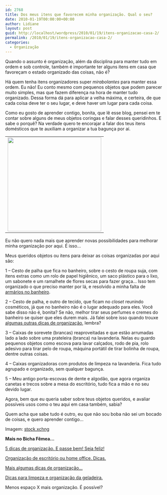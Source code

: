 ```yaml
---
id: 2768
title: Dos meus itens que favorecem minha organização. Qual o seu?
date: 2010-01-19T00:00:00+00:00
author: Lidiane
layout: post
guid: http://localhost/wordpress/2010/01/19/itens-organizacao-casa-2/
permalink: /2010/01/19/itens-organizacao-casa-2/
categories:
  - Organização
---
```

Quando o assunto é organização, além da disciplina para manter tudo em ordem e sob controle, também é importante ter alguns itens em casa que favoreçam o estado organizado das coisas, não é?

Há quem tenha itens organizadores super _mirabolantes_ para manter essa ordem. Eu não! Eu conto mesmo com pequenos objetos que podem parecer muito simples, mas que fazem diferença na hora de manter tudo organizado. Dessa forma dá para aplicar a velha máxima, e certeira, de que cada coisa deve ter o seu lugar, e deve haver um lugar para cada coisa.

<!--more-->

Como eu gosto de aprender contigo, bonita, que lê esse blog, pensei em te contar sobre alguns de meus objetos coringas e falar desses queridinhos. E sabe o porquê? Na verdade quero te encorajar a falar dos teus itens domésticos que te auxiliam a organizar a tua bagunça por aí.

<table align="center">
  <tr>
    <td>
      <a href="http://www.trololodemulher.com.br/blog/wp-content/uploads/2010/01/porta-canetas.jpg"><img class="aligncenter size-medium wp-image-4147" title="porta canetas" src="http://www.trololodemulher.com.br/blog/wp-content/uploads/2010/01/porta-canetas-300x300.jpg" alt="" width="300" height="300" /></a>
    </td>
  </tr>
</table>

Eu não quero nada mais que aprender novas possibilidades para melhorar minha organização por aqui. É isso…

Meus queridos objetos ou itens para deixar as coisas organizadas por aqui são:

1 – Cesto de palha que fica no banheiro, sobre o cesto de roupa suja, com itens extras como um rolo de papel higiênico, um saco plástico para o lixo, um sabonete e um ramalhete de flores secas para fazer graça… Isso tem organizado o que preciso manter por lá, e resolvido a minha falta de [armários no banheiro](http://www.trololodemulher.com.br/2010/01/06/pitacos-de-bicha-femea-armarios-para-banheiro/).

2 – Cesto de palha, e outro de tecido, que ficam no _closet_ reunindo cosméticos, já que no banheiro não é o lugar adequado para eles. Você sabe disso não é, bonita? Se não, melhor tirar seus perfumes e cremes do banheiro se quiser que eles durem mais. Já falei sobre isso quando trouxe [algumas outras dicas de organização](http://www.trololodemulher.com.br/2009/01/25/e-eu-me-organizando/), lembra?

3 – Caixas de sorevete (brancas) reaproveitadas e que estão arrumadas lado a lado sobre uma prateleira (branca) na lavanderia. Nelas eu guardo pequenos objetos como escova para lavar calçados, rodo de pia, rolo adesivo para tirar pelo de roupa, máquina portátil de tirar bolinha de roupa, dentre outras coisas.

4 – Caixas organizadoras com produtos de limpeza na lavanderia. Fica tudo agrupado e organizado, sem qualquer bagunça.

5 – Meu antigo porta-escovas de dente e algodão, que agora organiza canetas e trecos sobre a mesa do escritório, tudo fica a mão e no seu devido lugar.

Agora, bem que eu queria saber sobre teus objetos queridos, e avaliar possíveis usos como o teu aqui em casa também, sabia?

Quem acha que sabe tudo é outro, eu que não sou boba não sei um bocado de coisas, e quero aprender contigo…

Imagem: <a href="vhttp://www.sxc.hu/" target="_blank">stock.xchng</a>

**Mais no Bicha Fêmea…**

[5 dicas de organização. E passe bem! Seja feliz!](http://www.trololodemulher.com.br/2009/11/10/5-dicas-de-oganizao-e-passe-bem-seja-feliz/)

[Organização de escritório ou home office. Dicas.](http://www.trololodemulher.com.br/2009/10/27/organizacao-de-escritorio-ou-home-office-dicas/)

[Mais algumas dicas de organização…](http://www.trololodemulher.com.br/2009/05/04/mais-algumas-dicas-de-organizao/)

[Dicas para limpeza e organização da geladeira.](http://www.trololodemulher.com.br/2009/04/21/dicas-para-limpeza-e-organizao-da-geladeira-2/)

Menos espaço X mais organização. É possível?